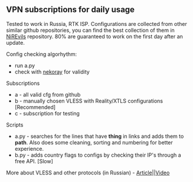 ## VPN subscriptions for daily usage
Tested to work in Russia, RTK ISP. 
Configurations are collected from other similar github repositories, you can find the best collection of them in [NiREvils](https://github.com/NiREvil/vless?tab=readme-ov-file#xray) repository. 
80% are guaranteed to work on the first day after an update.

Config checking algorhythm:
- run a.py
- check with [nekoray](https://github.com/MatsuriDayo/nekoray) for validity

Subscriptions
- a - all valid cfg from github
- b - manually chosen VLESS with Reality/XTLS configurations [Recommended]
- c - subscription for testing

Scripts
- a.py - searches for the lines that have **thing** in links and adds them to **path**. Also does some cleaning, sorting and numbering for better experience.
- b.py - adds country flags to configs by checking their IP's through a free API. [Slow]

More about VLESS and other protocols (in Russian) - [Article](https://habr.com/ru/articles/727868/)||[Video](https://www.youtube.com/watch?v=Ajy1lS9qJbs)

